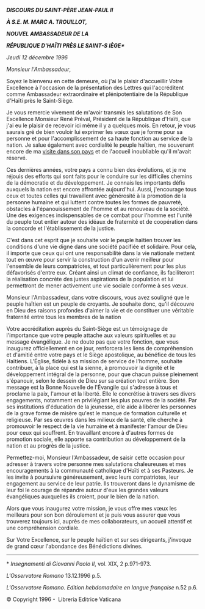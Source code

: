 ***DISCOURS DU SAINT-PÈRE JEAN-PAUL II***

***À S.E. M. MARC A. TROUILLOT,***

***NOUVEL AMBASSADEUR DE LA***

***RÉPUBLIQUE D'HAÏTI PRÈS LE SAINT-S*** ***IÈGE\****

*Jeudi 12 décembre 1996*

*Monsieur l'Ambassadeur*,

Soyez le bienvenu en cette demeure, où j'ai le plaisir d'accueillir Votre Excellence à l'occasion de la présentation des Lettres qui l'accréditent comme Ambassadeur extraordinaire et plénipotentiaire de la République d'Haïti près le Saint-Siège.

Je vous remercie vivement de m'avoir transmis les salutations de Son Excellence Monsieur René Préval, Président de la République d'Haïti, que j'ai eu le plaisir de recevoir ici même il y a quelques mois. En retour, je vous saurais gré de bien vouloir lui exprimer les vœux que je forme pour sa personne et pour l'accomplissement de sa haute fonction au service de la nation. Je salue également avec cordialité le peuple haïtien, me souvenant encore de ma [visite dans son pays](http://www.vatican.va/holy_father/john_paul_ii/travels/sub_index1983/trav_america-centrale_fr.htm) et de l'accueil inoubliable qu'il m'avait réservé.

Ces dernières années, votre pays a connu bien des évolutions, et je me réjouis des efforts qui sont faits pour le conduire sur les difficiles chemins de la démocratie et du développement. Je connais les importants défis auxquels la nation est encore affrontée aujourd'hui. Aussi, j'encourage tous ceux et toutes celles qui travaillent avec générosité à la promotion de la personne humaine et qui luttent contre toutes les formes de pauvreté, obstacles à l'épanouissement de l'homme et au renouveau de la société. Une des exigences indispensables de ce combat pour l'homme est l'unité du peuple tout entier autour des idéaux de fraternité et de coopération dans la concorde et l'établissement de la justice.

C'est dans cet esprit que je souhaite voir le peuple haïtien trouver les conditions d'une vie digne dans une société pacifiée et solidaire. Pour cela, il importe que ceux qui ont une responsabilité dans la vie nationale mettent tout en œuvre pour servir la construction d'un avenir meilleur pour l'ensemble de leurs compatriotes, et tout particulièrement pour les plus défavorisés d'entre eux. Créant ainsi un climat de confiance, ils faciliteront la réalisation concrète des justes aspirations de la population et lui permettront de mener activement une vie sociale conforme à ses vœux.

Monsieur l'Ambassadeur, dans votre discours, vous avez souligné que le peuple haïtien est un peuple de croyants. Je souhaite donc, qu'il découvre en Dieu des raisons profondes d'aimer la vie et de constituer une véritable fraternité entre tous les membres de la nation

Votre accréditation auprès du Saint-Siège est un témoignage de l'importance que votre peuple attache aux valeurs spirituelles et au message évangélique. Je ne doute pas que votre fonction, que vous inaugurez officiellement en ce jour, renforcera les liens de compréhension et d'amitié entre votre pays et le Siège apostolique, au bénéfice de tous les Haïtiens. L'Église, fidèle à sa mission de service de l'homme, souhaite contribuer, à la place qui est la sienne, à promouvoir la dignité et le développement intégral de la personne, pour que chacun puisse pleinement s'épanouir, selon le dessein de Dieu sur sa création tout entière. Son message est la Bonne Nouvelle de l'Évangile qui s'adresse à tous et proclame la paix, l'amour et la liberté. Elle le concrétise à travers ses divers engagements, notamment en privilégiant les plus pauvres de la société. Par ses institutions d'éducation de la jeunesse, elle aide à libérer les personnes de la grave forme de misère qu'est le manque de formation culturelle et religieuse. Par ses œuvres dans les milieux de la santé, elle cherche à promouvoir le respect de la vie humaine et à manifester l'amour de Dieu pour ceux qui souffrent. En travaillant encore à d'autres formes de promotion sociale, elle apporte sa contribution au développement de la nation et au progrès de la justice.

Permettez-moi, Monsieur l'Ambassadeur, de saisir cette occasion pour adresser à travers votre personne mes salutations chaleureuses et mes encouragements à la communauté catholique d'Haïti et à ses Pasteurs. Je les invite à poursuivre généreusement, avec leurs compatriotes, leur engagement au service de leur patrie. Ils trouveront dans le dynamisme de leur foi le courage de répandre autour d'eux les grandes valeurs évangéliques auxquelles ils croient, pour le bien de la nation.

Alors que vous inaugurez votre mission, je vous offre mes vœux les meilleurs pour son bon déroulement et je puis vous assurer que vous trouverez toujours ici, auprès de mes collaborateurs, un accueil attentif et une compréhension cordiale.

Sur Votre Excellence, sur le peuple haïtien et sur ses dirigeants, j'invoque de grand cœur l'abondance des Bénédictions divines.

* * *

\* *Insegnamenti di Giovanni Paolo II*, vol. XIX, 2 p.971-973.

*L'Osservatore Romano* 13.12.1996 p.5.

*L'Osservatore Romano. Edition hebdomadaire en langue française* n.52 p.6.

© Copyright 1996 -  Libreria Editrice Vaticana